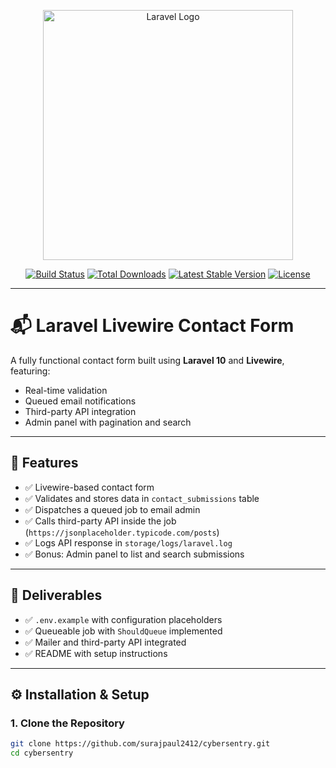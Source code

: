 <p align="center">
    <a href="https://laravel.com" target="_blank">
        <img src="https://raw.githubusercontent.com/laravel/art/master/logo-lockup/5%20SVG/2%20CMYK/1%20Full%20Color/laravel-logolockup-cmyk-red.svg" width="400" alt="Laravel Logo">
    </a>
</p>

<p align="center">
    <a href="https://github.com/laravel/framework/actions"><img src="https://github.com/laravel/framework/workflows/tests/badge.svg" alt="Build Status"></a>
    <a href="https://packagist.org/packages/laravel/framework"><img src="https://img.shields.io/packagist/dt/laravel/framework" alt="Total Downloads"></a>
    <a href="https://packagist.org/packages/laravel/framework"><img src="https://img.shields.io/packagist/v/laravel/framework" alt="Latest Stable Version"></a>
    <a href="https://packagist.org/packages/laravel/framework"><img src="https://img.shields.io/packagist/l/laravel/framework" alt="License"></a>
</p>

---

# 📬 Laravel Livewire Contact Form

A fully functional contact form built using **Laravel 10** and **Livewire**, featuring:

- Real-time validation
- Queued email notifications
- Third-party API integration
- Admin panel with pagination and search

---

## 🚀 Features

- ✅ Livewire-based contact form
- ✅ Validates and stores data in `contact_submissions` table
- ✅ Dispatches a queued job to email admin
- ✅ Calls third-party API inside the job (`https://jsonplaceholder.typicode.com/posts`)
- ✅ Logs API response in `storage/logs/laravel.log`
- ✅ Bonus: Admin panel to list and search submissions

---

## 📁 Deliverables

- ✅ `.env.example` with configuration placeholders
- ✅ Queueable job with `ShouldQueue` implemented
- ✅ Mailer and third-party API integrated
- ✅ README with setup instructions

---

## ⚙️ Installation & Setup

### 1. Clone the Repository

```bash
git clone https://github.com/surajpaul2412/cybersentry.git
cd cybersentry
